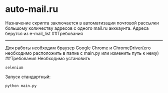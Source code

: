 # auto-mail.ru
Назначение скрипта заключается в автоматизации почтовой рассылки большому количеству адресов с одного mail.ru акккаунта. Адреса берутся из e-mail_list
##Требования
____
Для работы  необходим браузер Google Chrome и СhromeDriver(его необходимо расположить в папке с main.py или изменить путь к нему)
##Требования
Необходимо установить
```
selenium
```
Запуск стандартный:
```
python main.py
```
